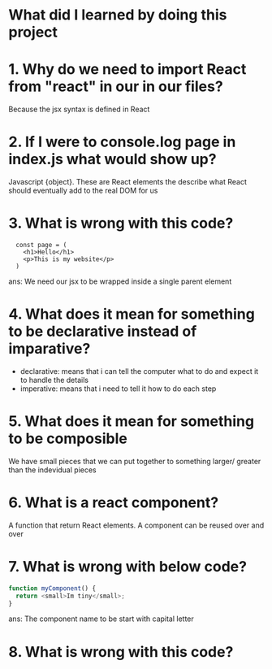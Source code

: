 # What did I learned by doing this project

# 1. Why do we need to import React from "react" in our in our files?

Because the jsx syntax is defined in React

# 2. If I were to console.log page in index.js what would show up?

Javascript {object}. These are React elements the describe what React should eventually add to the real DOM for us

# 3. What is wrong with this code?

```javacript
  const page = (
    <h1>Hello</h1>
    <p>This is my website</p>
  )
```

ans: We need our jsx to be wrapped inside a single parent element

# 4. What does it mean for something to be declarative instead of imparative?

- declarative: means that i can tell the computer what to do and expect it to handle the details
- imperative: means that i need to tell it how to do each step

# 5. What does it mean for something to be composible

We have small pieces that we can put together to something larger/ greater than the indevidual pieces

# 6. What is a react component?

A function that return React elements. A component can be reused over and over

# 7. What is wrong with below code?

```javascript
function myComponent() {
  return <small>Im tiny</small>;
}
```

ans: The component name to be start with capital letter

# 8. What is wrong with this code?

```javascript

```
